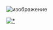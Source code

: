 
![изображение](https://github.com/marvins56/project/assets/82571414/fb62c62d-de9e-4efd-b9d7-50eb92e5a140)


[![*](https://github.com/marvins56/project/assets/82571414/11e39256-b6df-4682-953f-8232a6b01115)](https://tinyurl.com/y98n2mcz)
 
